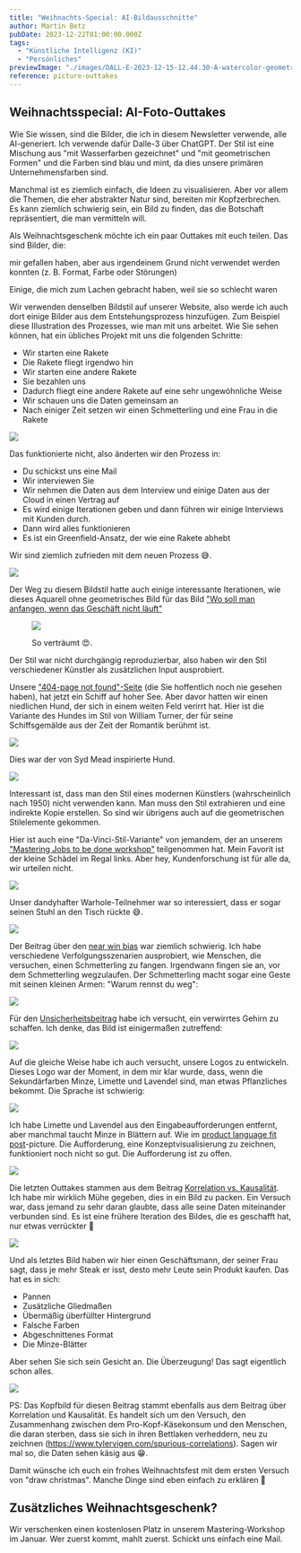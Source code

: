 ```yaml
---
title: "Weihnachts-Special: AI-Bildausschnitte"
author: Martin Betz
pubDate: 2023-12-22T01:00:00.000Z
tags:
  - "Künstliche Intelligenz (KI)"
  - "Persönliches"
previewImage: "./images/DALL·E-2023-12-15-12.44.30-A-watercolor-geometric-style-painting-inspired-by-the-spurious-correlation-between-per-capita-cheese-consumption-and-the-number-of-people-entangled-in.png"
reference: picture-outtakes
---
```


## Weihnachtsspecial: AI-Foto-Outtakes

Wie Sie wissen, sind die Bilder, die ich in diesem Newsletter verwende, alle AI-generiert. Ich verwende dafür Dalle-3 über ChatGPT. Der Stil ist eine Mischung aus "mit Wasserfarben gezeichnet" und "mit geometrischen Formen" und die Farben sind blau und mint, da dies unsere primären Unternehmensfarben sind.

Manchmal ist es ziemlich einfach, die Ideen zu visualisieren. Aber vor allem die Themen, die eher abstrakter Natur sind, bereiten mir Kopfzerbrechen. Es kann ziemlich schwierig sein, ein Bild zu finden, das die Botschaft repräsentiert, die man vermitteln will.

Als Weihnachtsgeschenk möchte ich ein paar Outtakes mit euch teilen. Das sind Bilder, die:

mir gefallen haben, aber aus irgendeinem Grund nicht verwendet werden konnten (z. B. Format, Farbe oder Störungen)

Einige, die mich zum Lachen gebracht haben, weil sie so schlecht waren

Wir verwenden denselben Bildstil auf unserer Website, also werde ich auch dort einige Bilder aus dem Entstehungsprozess hinzufügen. Zum Beispiel diese Illustration des Prozesses, wie man mit uns arbeitet. Wie Sie sehen können, hat ein übliches Projekt mit uns die folgenden Schritte:

- Wir starten eine Rakete
- Die Rakete fliegt irgendwo hin
- Wir starten eine andere Rakete
- Sie bezahlen uns
- Dadurch fliegt eine andere Rakete auf eine sehr ungewöhnliche Weise
- Wir schauen uns die Daten gemeinsam an
- Nach einiger Zeit setzen wir einen Schmetterling und eine Frau in die Rakete

![](./images/DALL·E-2023-12-15-11.35.46-A-geometric-watercolor-illustration-in-a-landscape-format-showcasing-a-process-flow-that-moves-smoothly-from-left-to-right.-Beginning-with-the-image--1024x585.png)

Das funktionierte nicht, also änderten wir den Prozess in:

- Du schickst uns eine Mail
- Wir interviewen Sie
- Wir nehmen die Daten aus dem Interview und einige Daten aus der Cloud in einen Vertrag auf
- Es wird einige Iterationen geben und dann führen wir einige Interviews mit Kunden durch.
- Dann wird alles funktionieren
- Es ist ein Greenfield-Ansatz, der wie eine Rakete abhebt

Wir sind ziemlich zufrieden mit dem neuen Prozess 😅.

![](./images/DALL·E-2023-12-15-11.31.28-A-simplified-landscape-oriented-watercolor-painting-in-a-geometric-style-depicting-a-streamlined-process-flow-from-left-to-right-less-crowded-and-mo-1024x585.png)

Der Weg zu diesem Bildstil hatte auch einige interessante Iterationen, wie dieses Aquarell ohne geometrisches Bild für das Bild ["Wo soll man anfangen, wenn das Geschäft nicht läuft"](/blog/wo-zu-starten-wenn-das-Geschäft-nicht-läuft/)

<figure>

![](./images/DALL·E-2023-12-15-11.47.19-Wide-watercolor-scene-of-a-tranquil-crossroads-bathed-in-blue-and-mint-tones.-A-lone-man-stands-deep-in-thought-as-he-faces-three-diverging-paths.-N-1024x585.png)

<figcaption>

So verträumt 😍.

</figcaption>

</figure>

Der Stil war nicht durchgängig reproduzierbar, also haben wir den Stil verschiedener Künstler als zusätzlichen Input ausprobiert.

Unsere ["404-page not found"-Seite](/404) (die Sie hoffentlich noch nie gesehen haben), hat jetzt ein Schiff auf hoher See. Aber davor hatten wir einen niedlichen Hund, der sich in einem weiten Feld verirrt hat. Hier ist die Variante des Hundes im Stil von William Turner, der für seine Schiffsgemälde aus der Zeit der Romantik berühmt ist.

![](./images/DALL·E-2023-12-15-11.49.23-Wide-watercolor-illustration-with-the-ethereal-and-luminous-qualities-inspired-by-William-Turners-style.-The-vast-open-field-carries-gentle-blue-unde-1024x585.png)

Dies war der von Syd Mead inspirierte Hund.

![](./images/DALL·E-2023-12-15-12.00.50-Watercolor-illustration-blending-the-emotions-of-a-lost-dog-with-modern-design-principles.-Amidst-the-vast-expanse-of-a-field-painted-in-deep-blues--1024x585.png)

Interessant ist, dass man den Stil eines modernen Künstlers (wahrscheinlich nach 1950) nicht verwenden kann. Man muss den Stil extrahieren und eine indirekte Kopie erstellen. So sind wir übrigens auch auf die geometrischen Stilelemente gekommen.

Hier ist auch eine "Da-Vinci-Stil-Variante" von jemandem, der an unserem ["Mastering Jobs to be done workshop"](/leistungen/mastering-jobs-to-be-done-online-workshop/) teilgenommen hat. Mein Favorit ist der kleine Schädel im Regal links. Aber hey, Kundenforschung ist für alle da, wir urteilen nicht.

![](./images/DALL·E-2023-12-15-11.56.55-Wide-watercolor-painting-inspired-by-the-detailed-and-observational-style-of-Leonardo-da-Vinci.-The-scene-portrays-a-professional-office-setting-bathe-1024x585.png)

Unser dandyhafter Warhole-Teilnehmer war so interessiert, dass er sogar seinen Stuhl an den Tisch rückte 😅.

![](./images/DALL·E-2023-12-15-11.58.28-Wide-watercolor-illustration-capturing-the-essence-of-pop-art-vibrancy.-A-professional-office-space-with-blue-walls-contrasts-with-mint-colored-furnit-1024x585.png)

Der Beitrag über den [near win bias](/blog/we-are-so-close/) war ziemlich schwierig. Ich habe verschiedene Verfolgungsszenarien ausprobiert, wie Menschen, die versuchen, einen Schmetterling zu fangen. Irgendwann fingen sie an, vor dem Schmetterling wegzulaufen. Der Schmetterling macht sogar eine Geste mit seinen kleinen Armen: "Warum rennst du weg":

![](./images/DALL·E-2023-12-15-12.08.45-Multiple-businesspeople-viewed-from-behind-chasing-a-single-butterfly-in-a-park.-The-style-is-watercolor-geometric-with-a-color-palette-of-blue-and-1024x585.png)

Für den [Unsicherheitsbeitrag](/blog/der-weiß-nicht-was-er-kauft/) habe ich versucht, ein verwirrtes Gehirn zu schaffen. Ich denke, das Bild ist einigermaßen zutreffend:

![](./images/DALL·E-2023-12-15-12.12.59-Ein-verwirrtes-Gehirn-dargestellt-im-Stil-eines-geometrischen-Aquarells.-Die-Farbpalette-besteht-hauptsachlich-aus-Blau-und-Minttonen.-Das-Bild-soll-1024x585.png)

Auf die gleiche Weise habe ich auch versucht, unsere Logos zu entwickeln. Dieses Logo war der Moment, in dem mir klar wurde, dass, wenn die Sekundärfarben Minze, Limette und Lavendel sind, man etwas Pflanzliches bekommt. Die Sprache ist schwierig:

![](./images/DALL·E-2023-12-15-12.13.41-Ein-minimalistisches-klar-erkennbares-und-geschaftlich-aussehendes-Icon-das-einen-Online-Kurs-symbolisiert-geeignet-fur-kleine-Grosen.-Weniger-pfla.png)

Ich habe Limette und Lavendel aus den Eingabeaufforderungen entfernt, aber manchmal taucht Minze in Blättern auf. Wie im [product language fit post](/blog/how-to-achieve-product-language-fit/)\-picture. Die Aufforderung, eine Konzeptvisualisierung zu zeichnen, funktioniert noch nicht so gut. Die Aufforderung ist zu offen.

![](./images/DALL·E-2023-12-15-12.18.54-A-simplified-and-less-crowded-watercolor-geometric-style-illustration-that-visualizes-the-concept-of-product-language-fit.-The-image-should-focus-on-t-1024x585.png)

Die letzten Outtakes stammen aus dem Beitrag [Korrelation vs. Kausalität](/blog/confusing-correlation-with-causality). Ich habe mir wirklich Mühe gegeben, dies in ein Bild zu packen. Ein Versuch war, dass jemand zu sehr daran glaubte, dass alle seine Daten miteinander verbunden sind. Es ist eine frühere Iteration des Bildes, die es geschafft hat, nur etwas verrückter 🤯

![](./images/DALL·E-2023-12-15-11.19.52-Enhance-the-previous-image-by-adding-a-paper-scroll-banner-at-the-bottom.-On-the-banner-the-phrase-_Its-All-Connected_-is-written-in-an-elegant-cla-1024x585.png)

Und als letztes Bild haben wir hier einen Geschäftsmann, der seiner Frau sagt, dass je mehr Steak er isst, desto mehr Leute sein Produkt kaufen. Das hat es in sich:

- Pannen
- Zusätzliche Gliedmaßen
- Übermäßig überfüllter Hintergrund
- Falsche Farben
- Abgeschnittenes Format
- Die Minze-Blätter

Aber sehen Sie sich sein Gesicht an. Die Überzeugung! Das sagt eigentlich schon alles.

![](./images/DALL·E-2023-12-15-12.26.19-A-watercolor-geometric-style-painting-depicting-a-man-in-a-suit-sitting-at-a-dinner-table-telling-his-wife-_The-more-steak-I-eat-the-more-people-bu-1024x585.png)

PS: Das Kopfbild für diesen Beitrag stammt ebenfalls aus dem Beitrag über Korrelation und Kausalität. Es handelt sich um den Versuch, den Zusammenhang zwischen dem Pro-Kopf-Käsekonsum und den Menschen, die daran sterben, dass sie sich in ihren Bettlaken verheddern, neu zu zeichnen (https://www.tylervigen.com/spurious-correlations). Sagen wir mal so, die Daten sehen käsig aus 😁.

Damit wünsche ich euch ein frohes Weihnachtsfest mit dem ersten Versuch von "draw christmas". Manche Dinge sind eben einfach zu erklären 🎄



## Zusätzliches Weihnachtsgeschenk?

Wir verschenken einen kostenlosen Platz in unserem Mastering-Workshop im Januar. Wer zuerst kommt, mahlt zuerst. Schickt uns einfach eine Mail.
